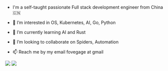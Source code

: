 - I'm a self-taught passionate Full stack development engineer from China 🇨🇳

- 👀 I’m interested in OS, Kubernetes, AI, Go, Python

- 🌱 I’m currently learning AI and Rust

- 💞️ I’m looking to collaborate on Spiders, Automation 

- 📫 Reach me by my email fovegage at gmail


![](https://github-readme-stats.vercel.app/api?username=fovegage&show_icons=true&include_all_commits=true&theme=buefy&hide_border=true)
![](https://github-readme-stats.vercel.app/api/top-langs/?username=fovegage&layout=compact&theme=buefy&hide_border=true)
